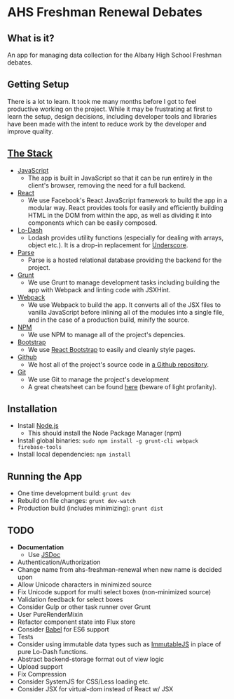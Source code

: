 # AHS Freshman Renewal Debates

## What is it?
An app for managing data collection for the Albany High School Freshman debates.

## Getting Setup
There is a lot to learn. It took me many months before I got to feel productive working on the project. While it may be frustrating at first to learn the setup, design decisions, including developer tools and libraries have been made with the intent to reduce work by the developer and improve quality.

## [The Stack](http://stackshare.io/albany-high-school/albany-high-school)
- [JavaScript](http://en.wikipedia.org/wiki/JavaScript)
    - The app is built in JavaScript so that it can be run entirely
      in the client's browser, removing the need for a full backend.
- [React](https://facebook.github.io/react/)
    - We use Facebook's React JavaScript framework to build the app in a
      modular way. React provides tools for easily and efficiently building
      HTML in the DOM from within the app, as well as dividing it into
      components which can be easily composed.
- [Lo-Dash](https://lodash.com/)
    - Lodash provides utility functions (especially for dealing with arrays,
      object etc.). It is a drop-in replacement for
      [Underscore](http://underscorejs.org/).
- [Parse](https://www.parse.com/)
    - Parse is a hosted relational database providing the backend for the
      project.
- [Grunt](http://gruntjs.com/)
    - We use Grunt to manage development tasks including building the app with
      Webpack and linting code with JSXHint.
- [Webpack](http://webpack.github.io/)
    - We use Webpack to build the app. It converts all of the JSX files to
      vanilla JavaScript before inlining all of the modules into a single
      file, and in the case of a production build, minify the source.
- [NPM](https://www.npmjs.com/)
    - We use NPM to manage all of the project's depencies.
- [Bootstrap](http://getbootstrap.com/)
    - We use [React Bootstrap](http://react-bootstrap.github.io/) to easily and
      cleanly style pages.
- [Github](https://github.com/)
    - We host all of the project's source code in
      [a Github repository](https://github.com/AlbanyCompSci/ahs-freshman-renewal).
- [Git](http://git-scm.com/)
    - We use Git to manage the project's development 
    - A great cheatsheet can be found [here](http://rogerdudler.github.io/git-guide/)
      (beware of light profanity).

## Installation
- Install [Node.js](http://nodejs.org/download)
    - This should install the Node Package Manager (npm)
- Install global binaries: `sudo npm install -g grunt-cli webpack firebase-tools`
- Install local dependencies: `npm install`

## Running the App
- One time development build: `grunt dev`
- Rebuild on file changes: `grunt dev-watch`
- Production build (includes minimizing): `grunt dist`

## TODO
- **Documentation**
    - Use [JSDoc](http://usejsdoc.org/)
- Authentication/Authorization
- Change name from ahs-freshman-renewal when new name is decided upon
- Allow Unicode characters in minimized source
- Fix Unicode support for multi select boxes (non-minimized source)
- Validation feedback for select boxes
- Consider Gulp or other task runner over Grunt
- User PureRenderMixin
- Refactor component state into Flux store
- Consider [Babel](https://babeljs.io) for ES6 support
- Tests
- Consider using immutable data types such as
  [ImmutableJS](http://facebook.github.io/immutable-js/) in place of pure
  Lo-Dash functions.
- Abstract backend-storage format out of view logic
- Upload support
- Fix Compression
- Consider SystemJS for CSS/Less loading etc.
- Consider JSX for virtual-dom instead of React w/ JSX
